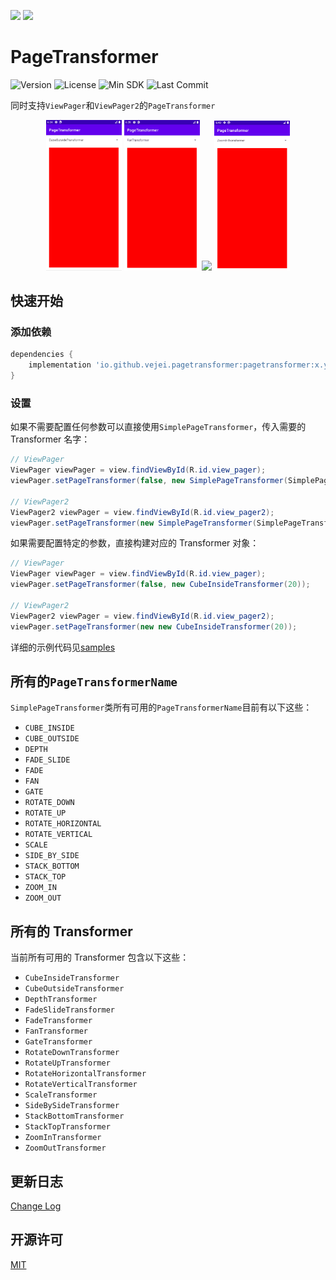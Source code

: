 ![](https://img.shields.io/badge/%E4%B8%AD%E6%96%87-inactive?style=for-the-badge&logo=google-translate)
[![](https://img.shields.io/badge/English-informational?style=for-the-badge&logo=google-translate)](./README.md)

# PageTransformer
![Version](https://img.shields.io/badge/version-1.0.0--alpha-blue)
![License](https://img.shields.io/github/license/vejei/PageTransformer)
![Min SDK](https://img.shields.io/badge/minSdkVersion-21-informational)
![Last Commit](https://img.shields.io/github/last-commit/vejei/PageTransformer)

同时支持`ViewPager`和`ViewPager2`的`PageTransformer`

<p align="center" width="100%">
    <img width="24%" src="assets/cube_outside_transformer.gif">
    <img width="24%" src="assets/fan_transformer.gif">
    <img width="24%" src="assets/rote_down_transformer.gif">
    <img width="24%" src="assets/zoom_in_transformer.gif">
</p>

## 快速开始
### 添加依赖
```groovy
dependencies {
    implementation 'io.github.vejei.pagetransformer:pagetransformer:x.y.z'
}
```

### 设置
如果不需要配置任何参数可以直接使用`SimplePageTransformer`，传入需要的 Transformer 名字：
```java
// ViewPager
ViewPager viewPager = view.findViewById(R.id.view_pager);
viewPager.setPageTransformer(false, new SimplePageTransformer(SimplePageTransformer.CUBE_INSIDE));

// ViewPager2
ViewPager2 viewPager = view.findViewById(R.id.view_pager2);
viewPager.setPageTransformer(new SimplePageTransformer(SimplePageTransformer.CUBE_INSIDE));
```

如果需要配置特定的参数，直接构建对应的 Transformer 对象：
```java
// ViewPager
ViewPager viewPager = view.findViewById(R.id.view_pager);
viewPager.setPageTransformer(false, new CubeInsideTransformer(20));

// ViewPager2
ViewPager2 viewPager = view.findViewById(R.id.view_pager2);
viewPager.setPageTransformer(new new CubeInsideTransformer(20));
```

详细的示例代码见[samples](./samples)

## 所有的`PageTransformerName`
`SimplePageTransformer`类所有可用的`PageTransformerName`目前有以下这些：
* `CUBE_INSIDE`
* `CUBE_OUTSIDE`
* `DEPTH`
* `FADE_SLIDE`
* `FADE`
* `FAN`
* `GATE`
* `ROTATE_DOWN`
* `ROTATE_UP`
* `ROTATE_HORIZONTAL`
* `ROTATE_VERTICAL`
* `SCALE`
* `SIDE_BY_SIDE`
* `STACK_BOTTOM`
* `STACK_TOP`
* `ZOOM_IN`
* `ZOOM_OUT`

## 所有的 Transformer
当前所有可用的 Transformer 包含以下这些：
* `CubeInsideTransformer`
* `CubeOutsideTransformer`
* `DepthTransformer`
* `FadeSlideTransformer`
* `FadeTransformer`
* `FanTransformer`
* `GateTransformer`
* `RotateDownTransformer`
* `RotateUpTransformer`
* `RotateHorizontalTransformer`
* `RotateVerticalTransformer`
* `ScaleTransformer`
* `SideBySideTransformer`
* `StackBottomTransformer`
* `StackTopTransformer`
* `ZoomInTransformer`
* `ZoomOutTransformer`

## 更新日志
[Change Log](./CHANGELOG.md)

## 开源许可
[MIT](./LICENSE)
